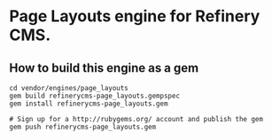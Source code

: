 # Page Layouts engine for Refinery CMS.

## How to build this engine as a gem

    cd vendor/engines/page_layouts
    gem build refinerycms-page_layouts.gempspec
    gem install refinerycms-page_layouts.gem
    
    # Sign up for a http://rubygems.org/ account and publish the gem
    gem push refinerycms-page_layouts.gem